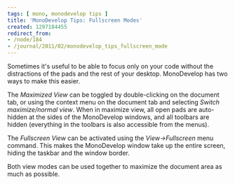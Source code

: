 ```yaml
---
tags: [ mono, monodevelop tips ]
title: 'MonoDevelop Tips: Fullscreen Modes'
created: 1297184455
redirect_from:
- /node/184
- /journal/2011/02/monodevelop_tips_fullscreen_mode
---
```

Sometimes it's useful to be able to focus only on your code without the
distractions of the pads and the rest of your desktop. MonoDevelop has two ways
to make this easier.<!--break-->

The *Maximized View* can be toggled by double-clicking on the document tab, or
using the context menu on the document tab and selecting _Switch maximize/normal
view_. When in maximize view, all open pads are auto-hidden at the sides of the
MonoDevelop windows, and all toolbars are hidden (everything in the toolbars is
also accessible from the menus).

The *Fullscreen View* can be activated using the _View->Fullscreen_ menu
command. This makes the MonoDevelop window take up the entire screen, hiding the
taskbar and the window border.

Both view modes can be used together to maximize the document area as much as
possible.
